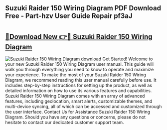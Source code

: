 ## Suzuki Raider 150 Wiring Diagram PDF Download Free - Part-hzv User Guide Repair pf3aJ

# <h2><a href="http://dfprtj8.blite.top/?on=Suzuki+Raider+150+Wiring+Diagram">🔗Download New 👉🔴 Suzuki Raider 150 Wiring Diagram</a></h2>

[![Suzuki Raider 150 Wiring Diagram download](https://i.imgur.com/lujVjoI.png)](http://dfprtj8.blite.top/?on=Suzuki+Raider+150+Wiring+Diagram)
Get Started! Welcome to your new Suzuki Raider 150 Wiring Diagram user manual. This guide will walk you through everything you need to know to operate and maximize your experience. To make the most of your Suzuki Raider 150 Wiring Diagram, we recommend reading this user manual carefully before use. It includes step-by-step instructions for setting up the product, as well as detailed information on how to use its various features and capabilities. Suzuki Raider 150 Wiring Diagram comes with an array of advanced features, including geolocation, smart alerts, customizable themes, and multi-device syncing, all of which can be accessed and customized through the user interface. Contact Us for Assistance Suzuki Raider 150 Wiring Diagram. Should you have any questions or concerns, please do not hesitate to contact our dedicated customer support team.
